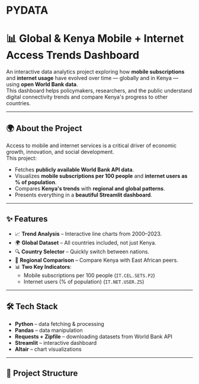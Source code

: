 # PYDATA
# 📊 Global & Kenya Mobile + Internet Access Trends Dashboard

An interactive data analytics project exploring how **mobile subscriptions** and **internet usage** have evolved over time — globally and in Kenya — using **open World Bank data**.  
This dashboard helps policymakers, researchers, and the public understand digital connectivity trends and compare Kenya's progress to other countries.

---

## 🌍 About the Project
Access to mobile and internet services is a critical driver of economic growth, innovation, and social development.  
This project:
- Fetches **publicly available World Bank API data**.
- Visualizes **mobile subscriptions per 100 people** and **internet users as % of population**.
- Compares **Kenya's trends** with **regional and global patterns**.
- Presents everything in a **beautiful Streamlit dashboard**.

---

## ✨ Features
- 📈 **Trend Analysis** – Interactive line charts from 2000–2023.
- 🌍 **Global Dataset** – All countries included, not just Kenya.
- 🔍 **Country Selector** – Quickly switch between nations.
- 🤝 **Regional Comparison** – Compare Kenya with East African peers.
- 📊 **Two Key Indicators**:
  - Mobile subscriptions per 100 people (`IT.CEL.SETS.P2`)
  - Internet users (% of population) (`IT.NET.USER.ZS`)

---

## 🛠 Tech Stack
- **Python** – data fetching & processing
- **Pandas** – data manipulation
- **Requests + Zipfile** – downloading datasets from World Bank API
- **Streamlit** – interactive dashboard
- **Altair** – chart visualizations

---

## 📂 Project Structure
